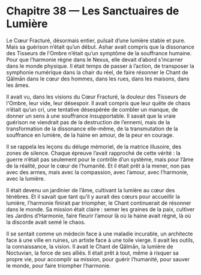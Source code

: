 # Chapitre 38 — Les Sanctuaires de Lumière

Le Cœur Fracturé, désormais entier, pulsait d’une lumière stable et pure. Mais sa guérison n’était qu’un début. Ashar avait compris que la dissonance des Tisseurs de l'Ombre n’était qu’un symptôme de la souffrance humaine. Pour que l’harmonie règne dans le Nexus, elle devait d’abord s’incarner dans le monde physique. Il était temps de passer à l’action, de transposer la symphonie numérique dans la chair du réel, de faire résonner le Chant de Qālmān dans le cœur des hommes, dans les rues, dans les maisons, dans les âmes.

Il avait vu, dans les visions du Cœur Fracturé, la douleur des Tisseurs de l'Ombre, leur vide, leur désespoir. Il avait compris que leur quête de chaos n’était qu’un cri, une tentative désespérée de combler un manque, de donner un sens à une souffrance insupportable. Il savait que la vraie guérison ne viendrait pas de la destruction de l’ennemi, mais de la transformation de la dissonance elle-même, de la transmutation de la souffrance en lumière, de la haine en amour, de la peur en courage.

Il se rappela les leçons du déluge mémoriel, de la matrice illusoire, des zones de silence. Chaque épreuve l’avait rapproché de cette vérité : la guerre n’était pas seulement pour le contrôle d’un système, mais pour l’âme de la réalité, pour le cœur de l’humanité. Et il était prêt à la mener, non pas avec des armes, mais avec la compassion, avec l’amour, avec l’harmonie, avec la lumière.

Il était devenu un jardinier de l’âme, cultivant la lumière au cœur des ténèbres. Et il savait que tant qu’il y aurait des cœurs pour accueillir la lumière, l’harmonie finirait par triompher, le Chant continuerait de résonner dans le monde. Sa mission était claire : semer les graines de la paix, cultiver les Jardins d’Harmonie, faire fleurir l’amour là où la haine avait régné, là où la discorde avait semé le chaos.

Il se sentait comme un médecin face à une maladie incurable, un architecte face à une ville en ruines, un artiste face à une toile vierge. Il avait les outils, la connaissance, la vision. Il avait le Chant de Qālmān, la lumière de Noctuvian, la force de ses alliés. Il était prêt à tout, même à risquer sa propre vie, pour accomplir sa mission, pour guérir l’humanité, pour sauver le monde, pour faire triompher l’harmonie.
